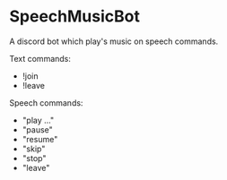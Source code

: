 # SpeechMusicBot

A discord bot which play's music on speech commands.

Text commands:
- !join
- !leave

Speech commands:
- "play ..."
- "pause"
- "resume"
- "skip"
- "stop"
- "leave"
